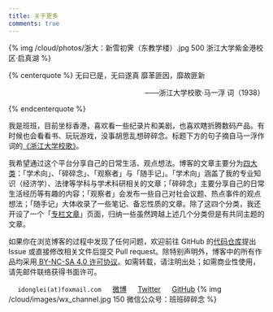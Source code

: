 ```yaml
---
title: 关于更多
comments: true
---
```


{% img /cloud/photos/浙大：新雪初霁（东教学楼）.jpg 500 浙江大学紫金港校区·启真湖 %}

{% centerquote %}
无曰已是，无曰遂真
靡革匪因，靡故匪新
<p style="text-align:right">——浙江大学校歌·马一浮 词（1938）</p>
{% endcenterquote %}

我是班班，目前坐标香港，喜欢看一些纪录片和美剧，也喜欢瞎折腾数码产品。有时候也会看看书、玩玩游戏，没事胡思乱想碎碎念。标题下方的句子摘自马一浮作词的[《浙江大学校歌》](https://www.bilibili.com/video/av15024170)。

我希望通过这个平台分享自己的日常生活、观点想法。博客的文章主要分为[四大类](/overview/)：「学术向」、「碎碎念」、「观察者」与「随手记」。「学术向」涵盖了我的专业知识（经济学）、法律等学科与学术科研相关的文章；「碎碎念」主要分享自己的日常生活经历等有趣的内容；「观察者」会发布一些自己对社会议题、热点事件的观点想法；「随手记」大体收录了一些笔记、备忘性质的文章。除了这四个分类，我还开设了一个「[专栏文章](/overview/series/)」页面，归纳一些虽然跨越上述几个分类但是有共同主题的文章。

如果你在浏览博客的过程中发现了任何问题，欢迎前往 GitHub 的[代码仓库](https://github.com/lei2rock/blog)提出 Issue 或直接修改相关文件后提交 Pull request。除特别声明外，博客中的所有作品均采用[<i class="fa fa-fw fa-creative-commons"></i> BY-NC-SA 4.0 许可协议](https://creativecommons.org/licenses/by-nc-sa/4.0/deed.zh)。如需转载，请注明出处；如需商业性使用，请先邮件联络获得书面许可。

　<i class="fa fa-fw fa-envelope"></i> `idonglei(at)foxmail.com`
　<i class="fa fa-fw fa-weibo"></i> [微博](https://weibo.com/1156774800)
　<i class="fa fa-fw fa-twitter"></i> [Twitter](https://twitter.com/lei2rock)
　<i class="fa fa-fw fa-github"></i> [GitHub](https://github.com/lei2rock)
{% img /cloud/images/wx_channel.jpg 150 微信公众号：班班碎碎念 %}
